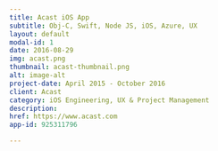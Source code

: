 ```yaml
---
title: Acast iOS App
subtitle: Obj-C, Swift, Node JS, iOS, Azure, UX
layout: default
modal-id: 1
date: 2016-08-29
img: acast.png
thumbnail: acast-thumbnail.png
alt: image-alt
project-date: April 2015 - October 2016
client: Acast
category: iOS Engineering, UX & Project Management
description: 
href: https://www.acast.com
app-id: 925311796

---
```

